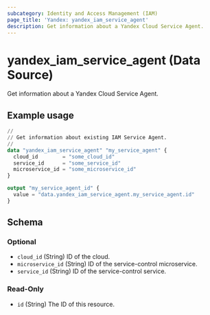 ```yaml
---
subcategory: Identity and Access Management (IAM)
page_title: 'Yandex: yandex_iam_service_agent'
description: Get information about a Yandex Cloud Service Agent.
---
```


# yandex_iam_service_agent (Data Source)

Get information about a Yandex Cloud Service Agent.

## Example usage

```terraform
//
// Get information about existing IAM Service Agent.
//
data "yandex_iam_service_agent" "my_service_agent" {
  cloud_id        = "some_cloud_id"
  service_id      = "some_service_id"
  microservice_id = "some_microservice_id"
}

output "my_service_agent_id" {
  value = "data.yandex_iam_service_agent.my_service_agent.id"
}
```

<!-- schema generated by tfplugindocs -->
## Schema

### Optional

- `cloud_id` (String) ID of the cloud.
- `microservice_id` (String) ID of the service-control microservice.
- `service_id` (String) ID of the service-control service.

### Read-Only

- `id` (String) The ID of this resource.
